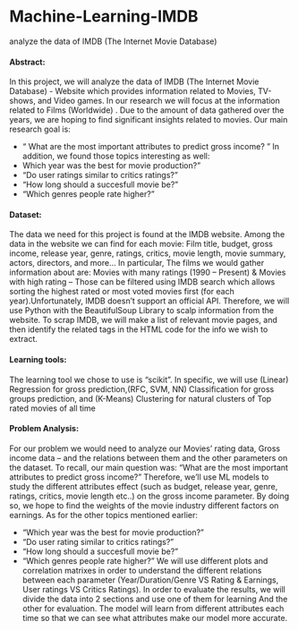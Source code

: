 # Machine-Learning-IMDB
analyze the data of IMDB (The Internet Movie Database) 

#### Abstract:
In this project, we will analyze the data of IMDB (The Internet Movie Database) -
Website which provides information related to Movies, TV-shows, and Video games. In our research we 
will focus at the information related to Films (Worldwide) .
Due to the amount of data gathered over the years, we are hoping to find significant insights related to 
movies. Our main research goal is:
- “ What are the most important attributes to predict gross income? ”
In addition, we found those topics interesting as well:
- Which year was the best for movie production?”
- “Do user ratings similar to critics ratings?”
- “How long should a succesfull movie be?”
- “Which genres people rate higher?”

#### Dataset:
The data we need for this project is found at the IMDB website.
Among the data in the website we can find for each movie: Film title, budget, gross income, release 
year, genre, ratings, critics, movie length, movie summary, actors, directors, and more…
In particular, The films we would gather information about are:
Movies with many ratings (1990 – Present) & Movies with high rating – Those can be filtered using IMDB 
search which allows sorting the highest rated or most voted movies first (for each year).Unfortunately, IMDB doesn’t support an official API.
Therefore, we will use Python with the BeautifulSoup Library to scalp information from the website.
To scrap IMDB, we will make a list of relevant movie pages, and then identify the related tags in the 
HTML code for the info we wish to extract.

#### Learning tools:
The learning tool we chose to use is “scikit”.
In specific, we will use (Linear) Regression for gross prediction,(RFC, SVM, NN) Classification for gross 
groups prediction, and (K-Means) Clustering for natural clusters of Top rated movies of all time

#### Problem Analysis:
For our problem we would need to analyze our Movies’ rating data, Gross income data – and the 
relations between them and the other parameters on the dataset.
To recall, our main question was: “What are the most important attributes to predict gross income?”
Therefore, we’ll use ML models to study the different attributes effect (such as budget, release year, 
genre, ratings, critics, movie length etc..) on the gross income parameter. By doing so, we hope to find 
the weights of the movie industry different factors on earnings.
As for the other topics mentioned earlier:
- “Which year was the best for movie production?”
- “Do user rating similar to critics ratings?”
- “How long should a succesfull movie be?”
- “Which genres people rate higher?”
We will use different plots and correlation matrixes in order to understand the different relations 
between each parameter (Year/Duration/Genre VS Rating & Earnings, User ratings VS Critics Ratings).
In order to evaluate the results, we will divide the data into 2 sections and use one of them for learning
And the other for evaluation.
The model will learn from different attributes each time so that we can see what attributes make our 
model more accurate.
